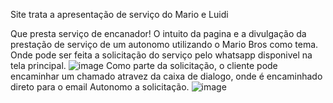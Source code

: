 Site trata a apresentação de serviço do Mario e Luidi

Que presta serviço de encanador!
O intuito da pagina e a divulgação da prestação de serviço de um autonomo utilizando o Mario Bros como tema.
Onde pode ser feita a solicitação do serviço pelo whatsapp disponivel na tela principal.
![image](https://github.com/user-attachments/assets/29a8e1d9-8d92-4c38-9487-1d92eec0ce20)
Como parte da solicitação, o cliente pode encaminhar um chamado atravez da caixa de dialogo, onde é encaminhado direto para o email Autonomo a solicitação.
![image](https://github.com/user-attachments/assets/07d2b689-5b06-4610-9e9d-2080f3166bbc)
